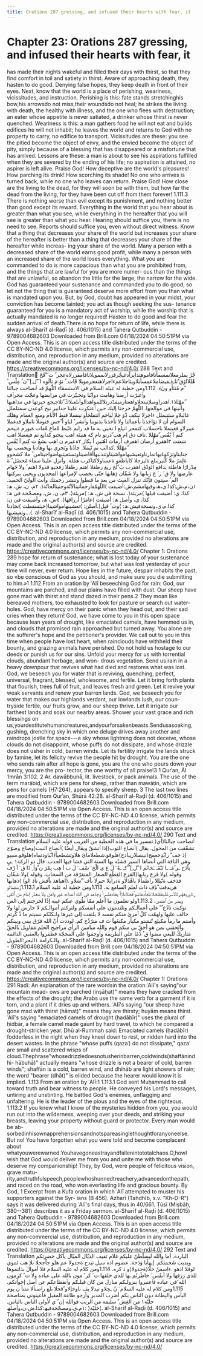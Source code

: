 ```yaml
---
title: Orations 287 gressing, and infused their hearts with fear, it
---
```

# Chapter 23: Orations 287 gressing, and infused their hearts with fear, it
has made their nights wakeful and filled their days with thirst, so that
they find comfort in toil and satiety in thirst. Aware of approaching
death, they hasten to do good. Denying false hopes, they keep death in
front of their eyes. Next, know that the world is a place of perishing,
weariness, vicissitudes, and instruction. Perishing is this: fate stands
stretchinghis bow,his arrowsdo not miss,their woundsdo not heal; he
strikes the living with death, the healthy with illness, and the one who
flees with destruction; an eater whose appetite is never satiated, a
drinker whose thirst is never quenched. Weariness is this: a man gathers
food he will not eat and builds edifices he will not inhabit; he leaves
the world and returns to God with no property to carry, no edifice to
transport. Vicissitudes are these: you see the pitied become the object
of envy, and the envied become the object of pity, simply because of a
blessing that has disappeared or a misfortune that has arrived. Lessons
are these: a man is about to see his aspirations fulfilled when they are
severed by the ending of his life; no aspiration is attained, no aspirer
is left alive. Praise God! How deceptive are the world's pleasures! How
parching its drink! How scorching its shade! No one who arrives is
turned back, while no one who leaves can return. Praise God! How close
are the living to the dead, for they will soon be with them, but how far
the dead from the living, for they have been cut off from them forever!
1.111.3 There is nothing worse than evil except its punishment, and
nothing better than good except its reward. Everything in the world that
you hear about is greater than what you see, while everything in the
hereafter that you will see is greater than what you hear. Hearing
should suffice you, there is no need to see. Reports should suffice you,
even without direct witness. Know that a thing that decreases your share
of the world but increases your share of the hereafter is better than a
thing that decreases your share of the hereafter while increas- ing your
share of the world. Many a person with a decreased share of the world
earns good profit, while many a person with an increased share of the
world loses everything. What you are commanded to do is more capacious
than what you are prohibited from, and the things that are lawful for
you are more numer- ous than the things that are unlawful, so abandon
the little for the large, the narrow for the wide. God has guaranteed
your sustenance and commanded you to do good, so let not the thing that
is guaranteed deserve more effort from you than what is mandated upon
you. But, by God, doubt has appeared in your midst, your conviction has
become tainted; you act as though seeking the sus- tenance guaranteed
for you is a mandatory act of worship, while the worship that is
actually mandated is no longer required! Hasten to do good and fear the
sudden arrival of death.There is no hope for return of life, while there
is always al-Sharīf al-Raḍī (d. 406/1015) and Tahera Qutbuddin -
9789004682603 Downloaded from Brill.com 04/18/2024 04:50:51PM via Open
Access. This is an open access title distributed under the terms of the
CC BY-NC-ND 4.0 license, which permits any non-commercial use,
distribution, and reproduction in any medium, provided no alterations
are made and the original author(s) and source are credited.
https://creativecommons.org/licenses/by-nc-nd/4.0/ 288 Text and
Translation َجْرُ
يملرمعلانمسمأتافاموهتدايزاًدغيجُرقزرلانممويلاتافامقزرلاةعجر ُ ت َ ّقَحَ
هّٰللااوُقَ ّتاـ﴿ـفيضاملاعمسأيلاويئاجلاعمءاجرلاهتعجرمويلا قَات ِ ُ توُ مَ تاَلَوِه
ا َ ّل ِإ َ ّن ُ مِلْس ُ ّم مُتنَأَو ونَ﴾. 1.112ومن خطبة له عيله السلام في
الاستسقاء اللّٰهمّ قد ٱنصاحت جبالنا وٱغبرّت أرضنا وهامت دوابّنا وتحـيّرت في
مرابضها وعجّت محرٱف
ّمهّٰللا١.اهدراومىلإنينحلاواهعتارميفدّدرتلاتّلمواهدالوأىلعىلاكَ ّثلاجيجع
حيرتها في مذاهبها وأنينها في موالجها. اللّٰهمّ خرجنا إليك حين ٱعتكرت علينا
حدابير نيح كوعدن سمتلملل غالبلاو سئتبملل ءاجرلا تنكف دْوَ جلا لياخم
انتفلخأو نينسلا قنط الأنام ومنع الغمام وهلك السوام أن لا تؤاخذنا
بأعمالنا ولا تأخذنا بذنوبنا وٱنشر ً لباو اً ّحس قنوملا تابنلاو قدغملا
عيبرلاو قعبنملا باحسلاب كتمحر انيلع ا تحيي به ما قد رابم ةبّيط ةّماع ةّمات
ةيورم ةييحم كنم اَ يْقُس ّمهّٰللا .تاف دق ام هب ّدرتو تام كة هنيئة اهب ييحتو
كدابع نم فيعضلا اهب شعنت ٣اهقرو اًرضان اهعرف اًرماث اهُتبن اً يكاز ٢ةعيرم ن
اهب بشعُ ت كنم اَ يْقُس ّمهّٰللا .كدالب نم تّيملا ِ جادُنا وتَجري بها وِهادنا
ويخصب بها
جنابناوتزكو٤بهاثمارناوتعيشبهامواشيناوتندىبهاأقاصيناوتستعينبهاضواحينامن ُ
ملا كشحوو ةلِمرُ ملا كّتيربىلع ةليزجلا كاياطعو ةعساولاكتاكرب همَلة. وأنزل
علينا سماء مُخضَل ّ ة مِدْرارًا هاطلة يدافع الوَدْق اهقرب بَ ّلُخ ريغ رطقلا اهنم
رطقلا زفحيو قدولا اهنم ُ ولا جَهام عارضها ولا ق َ ز َ ع رَبابها ولا شَفّان
ذِهابها حتّى يخصب لإمراعها المجدبون ويحيى ببركتها الم ُ سنِتون فإنّك تنزل
الغيث من بعد ما قنطوا وتنشر رحمتك وأنت الوليّ الحميد.
١ن،م،ش:كذا.ي،ھ،وفيهامشم،ش:أضيفت ⟩اللّٰهمّفٱرحمأنينالآنّةوحنينالحانّة⟨. ٢م، ن،
ش، ھ: كذا. ي: أضيفت قبلها ⟩مريئة⟨. نسخة في ش، ھ: ⟩مريئة⟨. ٣م، ن، ش،
ومصحّحة في ھ: كذا. ي، وأصل ھ: أضيفت ⟩غامرًا أرزاقها⟨. ٤ش، ھ، وأضيفت في ن:
كذا.م،ي،ونسخةفيش،ھ: ⟩وت ُ قبِل⟨.أصلن: ⟩تعشببهامواشينا⟨حيثسقطت ⟩نجادنا
...وتعيشبها⟨. al-Sharīf al-Raḍī (d. 406/1015) and Tahera Qutbuddin -
9789004682603 Downloaded from Brill.com 04/18/2024 04:50:51PM via Open
Access. This is an open access title distributed under the terms of the
CC BY-NC-ND 4.0 license, which permits any non-commercial use,
distribution, and reproduction in any medium, provided no alterations
are made and the original author(s) and source are credited.
https://creativecommons.org/licenses/by-nc-nd/4.0/ Chapter 1: Orations
289 hope for return of sustenance; what is lost today of your sustenance
may come back increased tomorrow, but what was lost yesterday of your
time will never, ever return. Hope lies in the future, despair inhabits
the past, so «be conscious of God as you should, and make sure you die
submitting to him.»1 1.112 From an oration by ʿAlī beseeching God for
rain: God, our mountains are parched, and our plains have filled with
dust. Our sheep have gone mad with thirst and stand dazed in their
pens.2 They moan like bereaved mothers, too exhausted to look for
pasture or search out water- holes. God, have mercy on their panic when
they head out, and their sad cries when they return! God, we have come
to you in this open space because lean years of drought, like emaciated
camels, have hemmed us in, and clouds that promised rain approached but
turned away. You alone are the sufferer's hope and the petitioner's
provider. We call out to you in this time when people have lost heart,
when rainclouds have withheld their bounty, and grazing animals have
perished. Do not hold us hostage to our deeds or punish us for our sins.
Unfold your mercy for us with torrential clouds, abundant herbage, and
won- drous vegetation. Send us rain in a heavy downpour that revives
what had died and restores what was lost. God, we beseech you for water
that is reviving, quenching, perfect, universal, fragrant, blessed,
wholesome, and fertile. Let it bring forth plants that flourish, trees
full of fruit, and leaves fresh and green. Let it revive your weak
servants and renew your barren lands. God, we beseech you for water that
makes our highlands verdant, our lowlands lush, our coun- tryside
fertile, our fruits grow, and our sheep thrive. Let it irrigate our
farthest lands and soak our nearby areas. Shower your vast grace and
rich blessings on
us,yourdestitutehumancreatures,andyourforsakenbeasts.Sendusasoaking,
gushing, drenching sky in which one deluge drives away another and
raindrops jostle for space---a sky whose lightning does not deceive,
whose clouds do not disappoint, whose puffs do not dissipate, and whose
drizzle does not usher in cold, barren winds. Let its fertility irrigate
the lands struck by famine, let its felicity revive the people hit by
drought. You are the one who sends rain after all hope is gone, you are
the one who pours down your mercy, you are the pro- tector, the one
worthy of all praise!3 1 Qurʾan, Āl ʿImrān 3:102. 2 Ar. dawābbunā, lit.
livestock, or pack animals. The use of the term marābiḍ, which are pens
for sheep, rather than mawāṭin, which are pens for camels (Ḥ7:264),
appears to specify sheep. 3 The last two lines are modified from Qurʾan,
Shūrā 42:28. al-Sharīf al-Raḍī (d. 406/1015) and Tahera Qutbuddin -
9789004682603 Downloaded from Brill.com 04/18/2024 04:50:51PM via Open
Access. This is an open access title distributed under the terms of the
CC BY-NC-ND 4.0 license, which permits any non-commercial use,
distribution, and reproduction in any medium, provided no alterations
are made and the original author(s) and source are credited.
https://creativecommons.org/licenses/by-nc-nd/4.0/ 290 Text and
Translation تفسير ما في هذه الخطبة من الغريب قوله عليه السلام ⟩ٱنصاحت
جبالنا⟨أي تشقّقت من المحول. يقال ⟩ٱنصاح الثوب⟨إذا ٱنشقّ ويقال أيضًا ⟩ٱنصاح
النبت⟨وصاح وصوّح إذ جف ّ رابْدِحعمج⟨نينسلاريبادح⟩هلوقو.شطعلامايُ
هلاوتشطعيأ⟨انّباودتماه⟩هلوقو.سبيو وهي الناقة التي أنضاها السير فشبّه بها
السنة التي فشا فيها الجدب. قال ذو الرمّة١ ـيِ باَدَح ـر ُمَـ ـا تَنْفَـ ـَخانُم ا
َ ّل ِإ ُ ّكـ ـةً َ لَ ع ى الْخ َ سْف َ لَ ب اَ هِب يِمْرَ ن ْوَأ ِ دًا ق َ اَ رْف
وقوله ⟩ولا قزع ربابها⟨القزع القِطَع الصغار المتفرّقة من السحاب. وقوله ⟩ولا
شفّان ذهابها⟨ فذحف ةنّيللا راطمألا باهِّذلاو ةدرابلا حيرلا ناّف َ ّشلاو
.⟨اهباهذ ناّفش تاذ الو⟩ هريدقت ّنإف ذات لعلم السامع به. 1.113ومن خطبة له
عليه السلام 1.113.1رّصقمالو ٍناوريغهّبرتالاسرغّلبفقلخلاىلعاًدهاشو ّقحلاىلإاً
يعادهلسرأ وجاهد في الله أعداءه غير واهن ولا معذّر إمام من ٱتّقى وبصر من
ٱهتدى. 1.113.2ولو تعلمون ما أعلم ممّا طُوي عنكم غيبه إذًا لخرجتم إلى الص
نوكبت تادُع ُ ّ على أعمالـكم وتلتدمون على أنفسكم ولتركتم أموالـكم لا حارس
لها ولا خالف عليها ولهمّت كلّ ٱمرئ منكم نفسه لا يلتفت إلى غيرها ولـكنّكم
نسيتم ما ذُ كّرتم وأمنتم ما رمأ مكيلع تّتشتو مكيأر مكنعَهاَ تَ ف مترّذُح كم.
لوددت أنّ الله فرّق بيني وبينكم وألحقني بمن هو أحقّ بي منكم قوم والله
ميامين الرأي مراجيح الحلم مَقاويل بالحقّ مَتاريكُ للبغي مضوا ق ُ دُمًا على
الطريقة وأوجفوا على المحجّة فظفروا بالعقبى الدائمة والـكرامة
١البحر:الطويل. al-Sharīf al-Raḍī (d. 406/1015) and Tahera Qutbuddin -
9789004682603 Downloaded from Brill.com 04/18/2024 04:50:51PM via Open
Access. This is an open access title distributed under the terms of the
CC BY-NC-ND 4.0 license, which permits any non-commercial use,
distribution, and reproduction in any medium, provided no alterations
are made and the original author(s) and source are credited.
https://creativecommons.org/licenses/by-nc-nd/4.0/ Chapter 1: Orations
291 Raḍī: An explanation of the rare wordsin the oration:ʿAlī's
saying"our mountain mead- ows are parched (inṣāḥat)" means they have
cracked from the effects of the drought; the Arabs use the same verb for
a garment if it is torn, and a plant if it dries up and withers. ʿAlī's
saying "our sheep have gone mad with thirst (hāmat)" means they are
thirsty; huyām means thirst. ʿAlī's saying "emaciated camels of drought
(ḥadābīr)" uses the plural of ḥidbār, a female camel made gaunt by hard
travel, to which he compared a drought-stricken year. Dhū al-Rummah
said: Emaciated camels (ḥadābīr) fodderless in the night when they kneel
down to rest, or ridden hard into the desert wastes. In the phrase
"whose puffs (qazaʿ) do not dissipate," qazaʿ are small and scattered
wisps of
cloud.Thephrase"whosedrizzledoesnotusherinbarren,coldwinds(shaffānindhi-
hābuhā)" actually means "whose drizzle is not a bearer of cold, barren
winds"; shaffān is a cold, barren wind, and dhihāb are light showers of
rain; the word "bearer (dhāt)" is elided because the hearer would know
it is implied. 1.113 From an oration by ʿAlī:1 1.113.1 God sent Muḥammad
to call toward truth and bear witness to people. He conveyed his Lord's
messages, untiring and unstinting. He battled God's enemies, unflagging
and unfaltering. He is the leader of the pious and the eyes of the
righteous. 1.113.2 If you knew what I know of the mysteries hidden from
you, you would run out into the wilderness, weeping over your deeds, and
striking your breasts, leaving your property without guard or protector.
Every man would be ab-
sorbedinhisownapprehensionsandnotspareasinglethoughtforanyoneelse. But
no! You have forgotten what you were told and become complacent about
whatyouwerewarned.Youhavegoneastrayandfallenintototalchaos.O,howI wish
that God would deliver me from you and unite me with those who deserve
my companionship! They, by God, were people of felicitous vision, grave
matu-
rity,andtruthfulspeech,peoplewhoshunnedtreachery,advancedonthepath, and
raced on the road, who won everlasting life and gracious bounty. By God,
1 Excerpt from a Kufa oration in which ʿAlī attempted to muster his
supporters against the Syr- ians (B 456). Azharī (Tahdhīb,
s.v. "Kh-Ḍ-R") says it was delivered during ʿAlī's final days, thus in
40/661. Ṭūsī (Miṣbāḥ, 380--381) describes it as a Friday sermon.
al-Sharīf al-Raḍī (d. 406/1015) and Tahera Qutbuddin - 9789004682603
Downloaded from Brill.com 04/18/2024 04:50:51PM via Open Access. This is
an open access title distributed under the terms of the CC BY-NC-ND 4.0
license, which permits any non-commercial use, distribution, and
reproduction in any medium, provided no alterations are made and the
original author(s) and source are credited.
https://creativecommons.org/licenses/by-nc-nd/4.0/ 292 Text and
Translation الباردة. أما والله ليسلّطنّ عليكم غلام ثقيف الذيّال الميّال يأكل
خضرتكم ويذيب شَحمتكم. إيهٍأبا وَذَحة. عضوم اذه سيل ثيدح ةحذولا عم هلو جاّجحلا
ىلإ هب ئموي لوقلا اذهو .ءاسفنُ خلا⟨ةحذولا⟩و ذ كره. 1.114ومن كلام له عليه
السلام فلا أموالَ بذلتموها للذي رَزقها ولا أنفُس َ خاطَرتُم بها للذي خلقها ت
َ كر ُ مون بالله على عباده ولا ت ُ كرِمون الله َفي عباده فٱعتبروا
بنزولـكم منازل من كان قبلـكم وٱنقطاعكم عن أصل إخوانكم. 1.115ومن كلام له
عليه السلام َ نُ ـجلاو نيدلا يف ناوخإلاو ّقحلا ىلع راصنألا متنأ ن يوم
البأس والبِطانة دون الناس بكم أضرب المدبر وأرجو طاعة المقبل فأعينوني
بمناصحة جليّة١ من الغِش ّ سليمة من الريب فوالله إن ّ ي لأولى الناس بالناس.
١م،ي،ومصحّحةفيھ:كذا.ش،ن،وأصلھ: ⟩خليّة⟨. al-Sharīf al-Raḍī (d. 406/1015)
and Tahera Qutbuddin - 9789004682603 Downloaded from Brill.com
04/18/2024 04:50:51PM via Open Access. This is an open access title
distributed under the terms of the CC BY-NC-ND 4.0 license, which
permits any non-commercial use, distribution, and reproduction in any
medium, provided no alterations are made and the original author(s) and
source are credited. https://creativecommons.org/licenses/by-nc-nd/4.0/